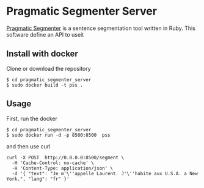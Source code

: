 # Pragmatic Segmenter Server
[Pragmatic Segmenter](https://github.com/diasks2/pragmatic_segmenter) is a sentence segmentation tool written in Ruby. This software define an API to useit

## Install with docker
Clone or download the repository
```
$ cd pragmatic_segmenter_server
$ sudo docker build -t pss .
```
## Usage
First, run the docker

```
$ cd pragmatic_segmenter_server
$ sudo docker run -d -p 8500:8500  pss
```

and then use curl
```
curl -X POST  http://0.0.0.0:8500/segment \
  -H 'Cache-Control: no-cache' \
  -H 'Content-Type: application/json' \
  -d '{ "text": "Je m'\''appelle Laurent. J'\''habite aux U.S.A. a New York.", "lang": "fr" }'
```
